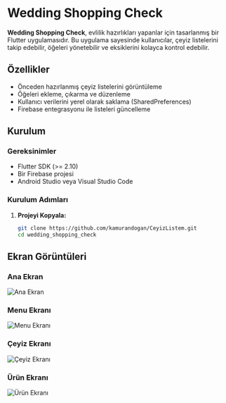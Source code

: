 # Wedding Shopping Check

**Wedding Shopping Check**, evlilik hazırlıkları yapanlar için tasarlanmış bir Flutter uygulamasıdır. Bu uygulama sayesinde kullanıcılar, çeyiz listelerini takip edebilir, öğeleri yönetebilir ve eksiklerini kolayca kontrol edebilir.

## Özellikler

- Önceden hazırlanmış çeyiz listelerini görüntüleme
- Öğeleri ekleme, çıkarma ve düzenleme
- Kullanıcı verilerini yerel olarak saklama (SharedPreferences)
- Firebase entegrasyonu ile listeleri güncelleme

## Kurulum

### Gereksinimler

- Flutter SDK (>= 2.10)
- Bir Firebase projesi
- Android Studio veya Visual Studio Code

### Kurulum Adımları

1. **Projeyi Kopyala:**

   ```bash
   git clone https://github.com/kamurandogan/CeyizListem.git
   cd wedding_shopping_check

## Ekran Görüntüleri

### Ana Ekran

![Ana Ekran](C:/Users/Kamuran/Desktop/repo/wedding_shoping_check/screenshots/dowry_ss.png)

### Menu Ekranı

![Menu Ekranı](screenshots/menu_ss.png)

### Çeyiz Ekranı

![Çeyiz Ekranı](screenshots/dowry_ss.png)

### Ürün Ekranı

![Ürün Ekranı](screenshots/produts_ss.png)
